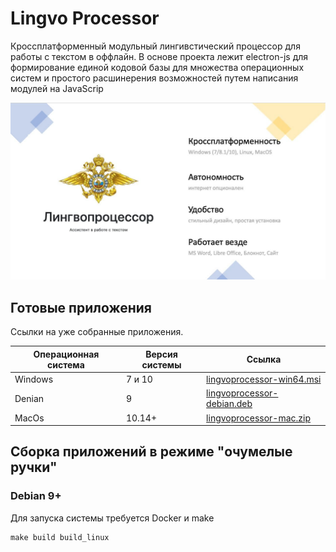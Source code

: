 # Lingvo Processor 
Кроссплатформенный модульный лингивстический процессор для работы с текстом в оффлайн. 
В основе проекта лежит electron-js для формирование единой кодовой базы для множества операционных систем и простого расшинерения возможностей путем написания модулей на JavaScrip

![Lingvo Processor](img/main.jpg)


## Готовые приложения
Ссылки на уже собранные приложения. 

| Операционная система | Версия системы |  Ссылка |
| ------ | ------ | ------ |
| Windows | 7 и 10 | [lingvoprocessor-win64.msi](https://cdn.dataswarm.ru/lingvoprocessor-win64.msi) |
| Denian | 9 | [lingvoprocessor-debian.deb](https://cdn.dataswarm.ru/lingvoprocessor-debian.deb) |
| MacOs | 10.14+ | [lingvoprocessor-mac.zip](https://cdn.dataswarm.ru/lingvoprocessor-mac.zip) |

## Сборка приложений в режимe "очумелые ручки"

### Debian 9+
Для запуска системы требуется Docker и make
```shell script
make build build_linux
``` 